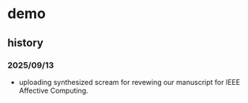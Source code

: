 # demo

## history

### 2025/09/13
- uploading synthesized scream for revewing our manuscript for IEEE Affective Computing.
